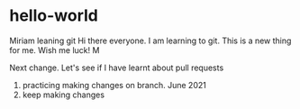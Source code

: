 # hello-world
Miriam leaning git
Hi there everyone. 
I am learning to git. 
This is a new thing for me. 
Wish me luck!
M

Next change.
Let's see if I have learnt about pull requests

1) practicing making changes on branch.  June 2021
2) keep making changes
